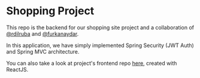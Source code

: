 # Shopping Project

This repo is the backend for our shopping site project and a collaboration of [@rdilruba](https://https://github.com/rdilruba) and [@furkanaydar](https://https://github.com/furkanaydar).

In this application, we have simply implemented Spring Security (JWT Auth) and Spring MVC architecture.

You can also take a look at project's frontend repo [here](https://github.com/rdilruba/projectShoppingFrontend), created with ReactJS.
